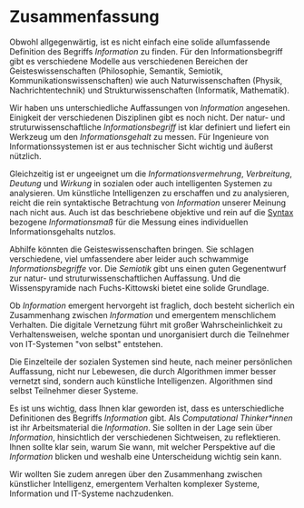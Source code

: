 # Zusammenfassung

Obwohl allgegenwärtig, ist es nicht einfach eine solide allumfassende Definition des Begriffs *Information* zu finden.
Für den Informationsbegriff gibt es verschiedene Modelle aus verschiedenen Bereichen der Geisteswissenschaften (Philosophie, Semantik, Semiotik, Kommunikationswissenschaften) wie auch Naturwissenschaften (Physik, Nachrichtentechnik) und Strukturwissenschaften (Informatik, Mathematik).

Wir haben uns unterschiedliche Auffassungen von *Information* angesehen.
Einigkeit der verschiedenen Disziplinen gibt es noch nicht.
Der natur- und struturwissenschaftliche *Informationsbegriff* ist klar definiert und liefert ein Werkzeug um den *Informationsgehalt* zu messen.
Für Ingenieure von Informationssystemen ist er aus technischer Sicht wichtig und äußerst nützlich.

Gleichzeitig ist er ungeeignet um die *Informationsvermehrung*, *Verbreitung*, *Deutung* und *Wirkung* in sozialen oder auch intelligenten Systemen zu analysieren.
Um künstliche Intelligenzen zu erschaffen und zu analysieren, reicht die rein syntaktische Betrachtung von *Information* unserer Meinung nach nicht aus.
Auch ist das beschriebene objektive und rein auf die [Syntax](def-syntax) bezogene *Informationsmaß* für die Messung eines individuellen Informationsgehalts nutzlos.

Abhilfe könnten die Geisteswissenschaften bringen.
Sie schlagen verschiedene, viel umfassendere aber leider auch schwammige *Informationsbegriffe* vor.
Die *Semiotik* gibt uns einen guten Gegenentwurf zur natur- und struturwissenschaftlichen Auffassung.
Und die Wissenspyramide nach Fuchs-Kittowski bietet eine solide Grundlage.

Ob *Information* emergent hervorgeht ist fraglich, doch besteht sicherlich ein Zusammenhang zwischen *Information* und emergentem menschlichem Verhalten.
Die digitale Vernetzung führt mit großer Wahrscheinlichkeit zu Verhaltensweisen, welche spontan und unorganisiert durch die Teilnehmer von IT-Systemen "von selbst" entstehen.

Die Einzelteile der sozialen Systemen sind heute, nach meiner persönlichen Auffassung, nicht nur Lebewesen, die durch Algorithmen immer besser vernetzt sind, sondern auch künstliche Intelligenzen.
Algorithmen sind selbst Teilnehmer dieser Systeme.

Es ist uns wichtig, dass Ihnen klar geworden ist, dass es unterschiedliche Definitionen des Begriffs *Information* gibt.
Als *Computational Thinker\*innen* ist ihr Arbeitsmaterial die *Information*.
Sie sollten in der Lage sein über *Information*, hinsichtlich der verschiedenen Sichtweisen, zu reflektieren.
Ihnen sollte klar sein, warum Sie wann, mit welcher Perspektive auf die *Information* blicken und weshalb eine Unterscheidung wichtig sein kann.

Wir wollten Sie zudem anregen über den Zusammenhang zwischen künstlicher Intelligenz, emergentem Verhalten komplexer Systeme, Information und IT-Systeme nachzudenken. 
